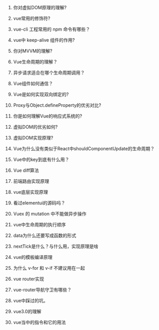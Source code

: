 1. 你对虚拟DOM原理的理解?

2. vue常用的修饰符?

3. vue-cli 工程常用的 npm 命令有哪些？

4. vue中 keep-alive 组件的作用?

5. 你对MVVM的理解?

6. Vue生命周期的理解？

7. 异步请求适合在哪个生命周期调用？

8. Vue组件如何通信？

9. Vue是如何实现双向绑定的?

10. Proxy与Object.defineProperty的优劣对比?

11. 你是如何理解Vue的响应式系统的?

12. 虚拟DOM的优劣如何?

13. 虚拟DOM实现原理?

14. Vue为什么没有类似于React中shouldComponentUpdate的生命周期？

15. Vue中的key到底有什么用？

16. Vue diff算法

17. 前端路由实现原理

18. vue底层实现原理

19. 看过elementui的源码吗？

20.  Vuex 的 mutation 中不能做异步操作

21. vue中生命周期的执行顺序

22. data为什么还要写成函数的形式

23. nextTick是什么？与什么用，实现原理是啥

24. vue的模板编译原理

25. 为什么 v-for 和 v-if 不建议用在一起

26. vue router实现

27. vue-router导航守卫有哪些？

28. vue中踩过的坑。

29. vue3.0的理解

30. vue当中的指令和它的用法